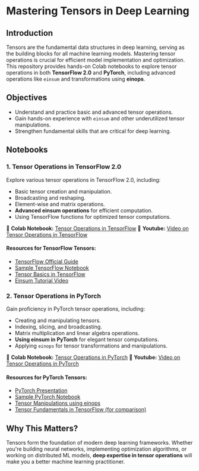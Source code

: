 # Mastering Tensors in Deep Learning

## Introduction
Tensors are the fundamental data structures in deep learning, serving as the building blocks for all machine learning models. Mastering tensor operations is crucial for efficient model implementation and optimization. This repository provides hands-on Colab notebooks to explore tensor operations in both **TensorFlow 2.0** and **PyTorch**, including advanced operations like `einsum` and transformations using **einops**.

## Objectives
- Understand and practice basic and advanced tensor operations.
- Gain hands-on experience with `einsum` and other underutilized tensor manipulations.
- Strengthen fundamental skills that are critical for deep learning.

## Notebooks

### **1. Tensor Operations in TensorFlow 2.0**
Explore various tensor operations in TensorFlow 2.0, including:
- Basic tensor creation and manipulation.
- Broadcasting and reshaping.
- Element-wise and matrix operations.
- **Advanced einsum operations** for efficient computation.
- Using TensorFlow functions for optimized tensor computations.

📌 **Colab Notebook:** [Tensor Operations in TensorFlow](https://colab.research.google.com/drive/1YF--50Y06hATrJgjKR8uBZ5YbbX1aVR3?usp=sharing)
📌 **Youtube:** [Video on Tensor Operations in TensorFlow](https://youtu.be/gifL4gElgPA)

#### **Resources for TensorFlow Tensors:**
- [TensorFlow Official Guide](https://www.tensorflow.org/guide/tensor)
- [Sample TensorFlow Notebook](https://colab.sandbox.google.com/github/tensorflow/docs/blob/master/site/en/guide/tensor.ipynb)
- [Tensor Basics in TensorFlow](https://colab.sandbox.google.com/github/tensorflow/docs/blob/master/site/en/tutorials/customization/basics.ipynb)
- [Einsum Tutorial Video](https://www.youtube.com/watch?v=pkVwUVEHmfI)

### **2. Tensor Operations in PyTorch**
Gain proficiency in PyTorch tensor operations, including:
- Creating and manipulating tensors.
- Indexing, slicing, and broadcasting.
- Matrix multiplication and linear algebra operations.
- **Using einsum in PyTorch** for elegant tensor computations.
- Applying `einops` for tensor transformations and manipulations.

📌 **Colab Notebook:** [Tensor Operations in PyTorch](https://colab.research.google.com/drive/1VaTlw-y6qF4w_u0nNJxMNlq26dLFfWla?usp=sharing)
📌 **Youtube:** [Video on Tensor Operations in PyTorch](LINK_HERE)


#### **Resources for PyTorch Tensors:**
- [PyTorch Presentation](https://docs.google.com/presentation/d/13Oo5gXwcsoq9oMC4XriAyxkvgicatBxfI4cZzDhRyiE/edit#slide=id.p)
- [Sample PyTorch Notebook](https://github.com/deep-learning-with-pytorch/dlwpt-code/blob/master/p1ch3/1_tensors.ipynb)
- [Tensor Manipulations using einops](https://einops.rocks/pytorch-examples.html)
- [Tensor Fundamentals in TensorFlow (for comparison)](https://github.com/mrdbourke/tensorflow-deep-learning/blob/main/00_tensorflow_fundamentals.ipynb)

## **Why This Matters?**
Tensors form the foundation of modern deep learning frameworks. Whether you're building neural networks, implementing optimization algorithms, or working on distributed ML models, **deep expertise in tensor operations** will make you a better machine learning practitioner.

